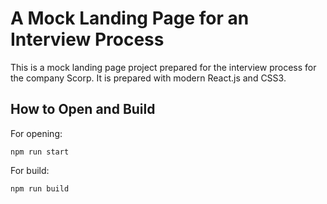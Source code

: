 # A Mock Landing Page for an Interview Process

This is a mock landing page project prepared for the interview process for the company Scorp. It is prepared with modern React.js and CSS3.

## How to Open and Build

For opening:

```
npm run start
```

For build:

```
npm run build
```

